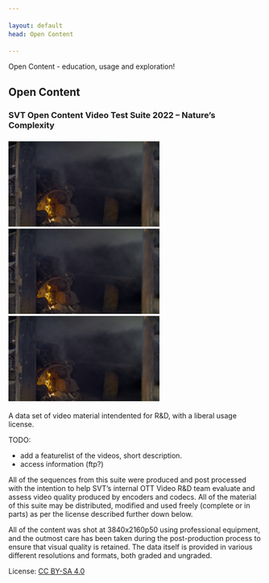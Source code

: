 ```yaml
---

layout: default
head: Open Content

---
```


Open Content - education, usage and exploration! 

## Open Content 


### SVT Open Content Video Test Suite 2022 – Nature’s Complexity 

### [<img src="./assets/img/videotestsuite2021.png" alt="videotestsuite2021image" width="300" />](https://www.svt.se/opensource/opencontent) [<img src="./assets/img/videotestsuite2021.png" alt="videotestsuite2021image" width="300" />](https://www.svt.se/opensource/opencontent) [<img src="./assets/img/videotestsuite2021.png" alt="videotestsuite2021image" width="300" />](https://www.svt.se/opensource/opencontent) 

A data set of video material intendented for R&D, with a liberal usage license.

TODO:
* add a featurelist of the videos, short description.
* access information (ftp?)  

All of the sequences from this suite were produced and post processed with the intention to help SVT’s internal OTT Video R&D team evaluate and assess video quality produced by encoders and codecs.
All of the material of this suite may be distributed, modified and used freely (complete or in parts) as per the license described further down below.

All of the content was shot at 3840x2160p50 using professional equipment, and the outmost care has been taken during the post-production process to ensure that visual quality is retained. The data itself is provided in various different resolutions and formats, both graded and ungraded.

License: [CC BY-SA 4.0](https://creativecommons.org/licenses/by-sa/4.0/)
